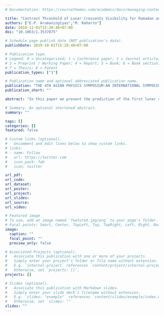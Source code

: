 ```yaml
---
# Documentation: https://sourcethemes.com/academic/docs/managing-content/

title: "Contrast Threshold of Lunar Crescents Visibility for Ramadan and Syawal 1431 H at Bosscha Observatory"
authors: ["E.P. Arumaningtyas","M. Raharto"]
date: 2010-12-01T15:20:46+07:00
doi: "10.1063/1.3537875"

# Schedule page publish date (NOT publication's date).
publishDate: 2019-10-01T15:20:46+07:00

# Publication type.
# Legend: 0 = Uncategorized; 1 = Conference paper; 2 = Journal article;
# 3 = Preprint / Working Paper; 4 = Report; 5 = Book; 6 = Book section;
# 7 = Thesis; 8 = Patent
publication_types: ["1"]

# Publication name and optional abbreviated publication name.
publication: "THE 4TH ASIAN PHYSICS SYMPOSIUM-AN INTERNATIONAL SYMPOSIUM. AIP Conference Proceedings, Volume 1325, pp. 117-120 (2010)"
publication_short: ""

abstract: "In this paper we present the prediction of the first lunar crescent visibility using contrast based on Schaefer's model and best time proposed by [12] for the beginning of Ramadhan and Syawal 1431 H at observing place in Bosscha Observatory, [E 107° 36.96', S 6° 49.55', with elevation of 1310 meters above sea level]. The geocentric altitude of the Moon at the sunset time on August 10 is 1° 58.98' and illuminated fraction of crescent (FI) = 0.20%. On August 11, 2010 the altitude of the Moon at the sunset time is 15° 42.71' and FI = 2.57%. The calculated contrast on August 10, 2010 is less than zero. It means that the brightness of the moon is smaller than brightness of the sky. Based on the contrast value, it is impossible to observe the lunar crescent by the naked eye at that time, even equipped by special design telescope for the crescent observation at Bosscha Observatory. Sultan [11] proposed a predicted model it is still possible to observe the very young lunar crescent even under circumstance before the time of sunset, if the contrast of sky is perfect. On August 11, 2010 contrast has its maximum at 50 minutes after sunset. The result of observation of the lunar crescent at Bosscha Observatory, the crescent could be seen before sunset at 17:15 local time (UT+7 hours) using special design telescope with additional nose of 1 meter length [6]. The model used here is tend to predict the brightness for naked eye observation, which less contrast compare to observation with the well design telescope."

# Summary. An optional shortened abstract.
summary: ""

tags: []
categories: []
featured: false

# Custom links (optional).
#   Uncomment and edit lines below to show custom links.
# links:
# - name: Follow
#   url: https://twitter.com
#   icon_pack: fab
#   icon: twitter

url_pdf:
url_code:
url_dataset:
url_poster:
url_project:
url_slides:
url_source:
url_video:

# Featured image
# To use, add an image named `featured.jpg/png` to your page's folder. 
# Focal points: Smart, Center, TopLeft, Top, TopRight, Left, Right, BottomLeft, Bottom, BottomRight.
image:
  caption: ""
  focal_point: ""
  preview_only: false

# Associated Projects (optional).
#   Associate this publication with one or more of your projects.
#   Simply enter your project's folder or file name without extension.
#   E.g. `internal-project` references `content/project/internal-project/index.md`.
#   Otherwise, set `projects: []`.
projects: []

# Slides (optional).
#   Associate this publication with Markdown slides.
#   Simply enter your slide deck's filename without extension.
#   E.g. `slides: "example"` references `content/slides/example/index.md`.
#   Otherwise, set `slides: ""`.
slides: ""
---
```

